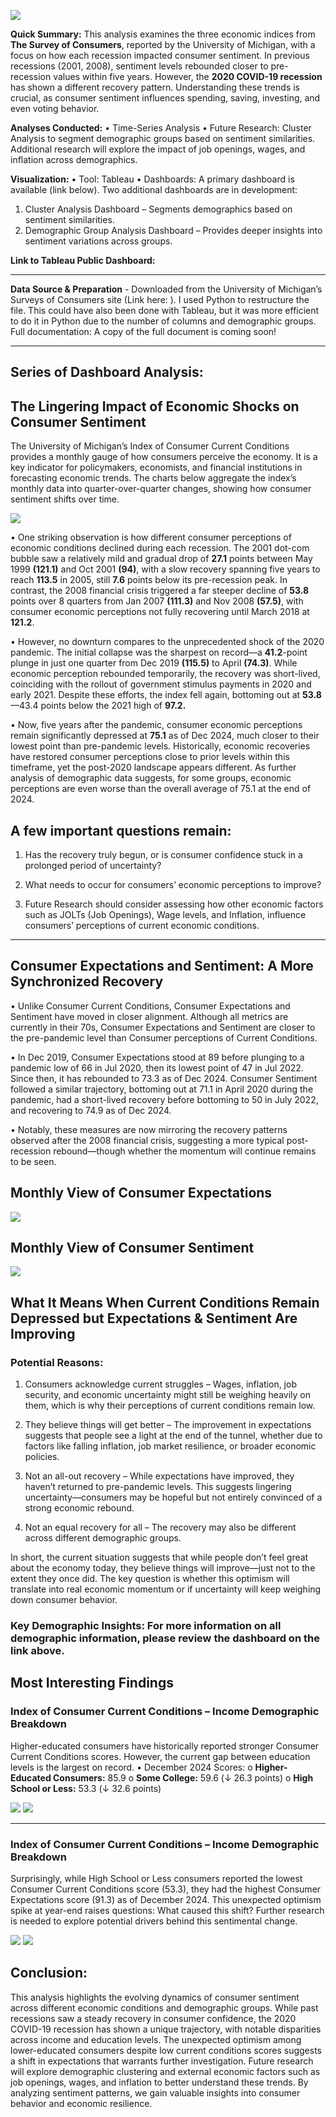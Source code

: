 ![](images/EconomicRecoveryBanner.png)

**Quick Summary:** This analysis examines the three economic indices from **The Survey of Consumers**, reported by the University of Michigan, with a focus on how each recession impacted consumer sentiment. In previous recessions (2001, 2008), sentiment levels rebounded closer to pre-recession values within five years. However, the **2020 COVID-19 recession** has shown a different recovery pattern. Understanding these trends is crucial, as consumer sentiment influences spending, saving, investing, and even voting behavior.

**Analyses Conducted:** 
•	Time-Series Analysis
•	Future Research: Cluster Analysis to segment demographic groups based on sentiment similarities. Additional research will explore the impact of job openings, wages, and inflation across demographics.

**Visualization:** 
•	Tool: Tableau
•	Dashboards: A primary dashboard is available (link below). Two additional dashboards are in development:
1.	Cluster Analysis Dashboard – Segments demographics based on sentiment similarities.
2.	Demographic Group Analysis Dashboard – Provides deeper insights into sentiment variations across groups.

**Link to Tableau Public Dashboard:** 

________________________________________

**Data Source & Preparation** - Downloaded from the University of Michigan’s Surveys of Consumers site (Link here: ). I used Python to restructure the file. This could have also been done with Tableau, but it was more efficient to do it in Python due to the number of columns and demographic groups. 
Full documentation: A copy of the full document is coming soon! 
________________________________________
## Series of Dashboard Analysis: 
## The Lingering Impact of Economic Shocks on Consumer Sentiment
The University of Michigan’s Index of Consumer Current Conditions provides a monthly gauge of how consumers perceive the economy. 
It is a key indicator for policymakers, economists, and financial institutions in forecasting economic trends. 
The charts below aggregate the index’s monthly data into quarter-over-quarter changes, showing how consumer sentiment shifts over time.

![](images/ICC_overall2.png)

•	One striking observation is how different consumer perceptions of economic conditions declined during each recession. The 2001 dot-com bubble saw a relatively mild and gradual drop of **27.1** points between May 1999 **(121.1)** and Oct 2001 **(94)**, with a slow recovery spanning five years to reach **113.5** in 2005, still **7.6** points below its pre-recession peak. In contrast, the 2008 financial crisis triggered a far steeper decline of **53.8** points over 8 quarters from Jan 2007 **(111.3)** and Nov 2008 **(57.5)**, with consumer economic perceptions not fully recovering until March 2018 at **121.2**.

•	However, no downturn compares to the unprecedented shock of the 2020 pandemic. The initial collapse was the sharpest on record—a **41.2**-point plunge in just one quarter from Dec 2019 **(115.5)** to April **(74.3)**. While economic perception rebounded temporarily, the recovery was short-lived, coinciding with the rollout of government stimulus payments in 2020 and early 2021. Despite these efforts, the index fell again, bottoming out at **53.8** —43.4 points below the 2021 high of **97.2.**

•	Now, five years after the pandemic, consumer economic perceptions remain significantly depressed at **75.1** as of Dec 2024, much closer to their lowest point than pre-pandemic levels. Historically, economic recoveries have restored consumer perceptions close to prior levels within this timeframe, yet the post-2020 landscape appears different. As further analysis of demographic data suggests, for some groups, economic perceptions are even worse than the overall average of 75.1 at the end of 2024.

## A few important questions remain: 

1. Has the recovery truly begun, or is consumer confidence stuck in a prolonged period of uncertainty?
   
2.	What needs to occur for consumers’ economic perceptions to improve?
   
3.	Future Research should consider assessing how other economic factors such as  JOLTs (Job Openings), Wage levels, and Inflation, influence consumers’ perceptions of current economic conditions.

________________________________________

## Consumer Expectations and Sentiment: A More Synchronized Recovery
•	Unlike Consumer Current Conditions, Consumer Expectations and Sentiment have moved in closer alignment. Although all metrics are currently in their 70s, Consumer Expectations and Sentiment are closer to the pre-pandemic level than Consumer perceptions of Current Conditions. 

•	In Dec 2019, Consumer Expectations stood at 89 before plunging to a pandemic low of 66 in Jul 2020, then its lowest point of 47 in Jul 2022. Since then, it has rebounded to 73.3 as of Dec 2024. Consumer Sentiment followed a similar trajectory, bottoming out at 71.1 in April 2020 during the pandemic, had a short-lived recovery before bottoming to 50 in July 2022, and recovering to 74.9 as of Dec 2024.

•	Notably, these measures are now mirroring the recovery patterns observed after the 2008 financial crisis, suggesting a more typical post-recession rebound—though whether the momentum will continue remains to be seen. 

## Monthly View of Consumer Expectations
![](images/ICE_overall.PNG)

## Monthly View of Consumer Sentiment
![](images/ICS_overall.PNG)

## What It Means When Current Conditions Remain Depressed but Expectations & Sentiment Are Improving
### Potential Reasons:
1.	Consumers acknowledge current struggles – Wages, inflation, job security, and economic uncertainty might still be weighing heavily on them, which is why their perceptions of current conditions remain low.

2.	They believe things will get better – The improvement in expectations suggests that people see a light at the end of the tunnel, whether due to factors like falling inflation, job market resilience, or broader economic policies.

3.	Not an all-out recovery – While expectations have improved, they haven’t returned to pre-pandemic levels. This suggests lingering uncertainty—consumers may be hopeful but not entirely convinced of a strong economic rebound.

4.	Not an equal recovery for all – The recovery may also be different across different demographic groups.
   
In short, the current situation suggests that while people don’t feel great about the economy today, they believe things will improve—just not to the extent they once did. 
The key question is whether this optimism will translate into real economic momentum or if uncertainty will keep weighing down consumer behavior.

### Key Demographic Insights: For more information on all demographic information, please review the dashboard on the link above.    
## Most Interesting Findings
### Index of Consumer Current Conditions – Income Demographic Breakdown
Higher-educated consumers have historically reported stronger Consumer Current Conditions scores. However, the current gap between education levels is the largest on record.
•	December 2024 Scores:
   o	**Higher-Educated Consumers:** 85.9
   o	**Some College:** 59.6 (↓ 26.3 points)
   o	**High School or Less:** 53.3 (↓ 32.6 points)

![](images/ICC_Recents.png)
![](images/ICC_Edu.png)

________________________________________

### Index of Consumer Current Conditions – Income Demographic Breakdown
Surprisingly, while High School or Less consumers reported the lowest Consumer Current Conditions score (53.3), they had the highest Consumer Expectations score (91.3) as of December 2024.
This unexpected optimism spike at year-end raises questions: What caused this shift? Further research is needed to explore potential drivers behind this sentimental change.

![](images/ICE_EDU2.PNG)
![](images/ICE_Edu.png)

## Conclusion: 
This analysis highlights the evolving dynamics of consumer sentiment across different economic conditions and demographic groups. While past recessions saw a steady recovery in consumer confidence, the 2020 COVID-19 recession has shown a unique trajectory, with notable disparities across income and education levels. The unexpected optimism among lower-educated consumers despite low current conditions scores suggests a shift in expectations that warrants further investigation. Future research will explore demographic clustering and external economic factors such as job openings, wages, and inflation to better understand these trends. By analyzing sentiment patterns, we gain valuable insights into consumer behavior and economic resilience.

